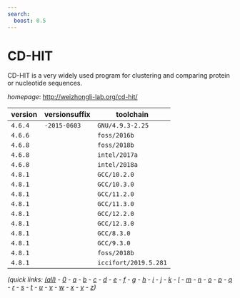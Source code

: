```yaml
---
search:
  boost: 0.5
---
```

# CD-HIT

CD-HIT is a very widely used program for clustering and   comparing protein or nucleotide sequences.

*homepage*: <http://weizhongli-lab.org/cd-hit/>

version | versionsuffix | toolchain
--------|---------------|----------
``4.6.4`` | ``-2015-0603`` | ``GNU/4.9.3-2.25``
``4.6.6`` |  | ``foss/2016b``
``4.6.8`` |  | ``foss/2018b``
``4.6.8`` |  | ``intel/2017a``
``4.6.8`` |  | ``intel/2018a``
``4.8.1`` |  | ``GCC/10.2.0``
``4.8.1`` |  | ``GCC/10.3.0``
``4.8.1`` |  | ``GCC/11.2.0``
``4.8.1`` |  | ``GCC/11.3.0``
``4.8.1`` |  | ``GCC/12.2.0``
``4.8.1`` |  | ``GCC/12.3.0``
``4.8.1`` |  | ``GCC/8.3.0``
``4.8.1`` |  | ``GCC/9.3.0``
``4.8.1`` |  | ``foss/2018b``
``4.8.1`` |  | ``iccifort/2019.5.281``


*(quick links: [(all)](../index.md) - [0](../0/index.md) - [a](../a/index.md) - [b](../b/index.md) - [c](../c/index.md) - [d](../d/index.md) - [e](../e/index.md) - [f](../f/index.md) - [g](../g/index.md) - [h](../h/index.md) - [i](../i/index.md) - [j](../j/index.md) - [k](../k/index.md) - [l](../l/index.md) - [m](../m/index.md) - [n](../n/index.md) - [o](../o/index.md) - [p](../p/index.md) - [q](../q/index.md) - [r](../r/index.md) - [s](../s/index.md) - [t](../t/index.md) - [u](../u/index.md) - [v](../v/index.md) - [w](../w/index.md) - [x](../x/index.md) - [y](../y/index.md) - [z](../z/index.md))*

